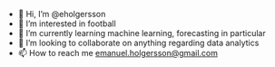 - 👋 Hi, I’m @eholgersson
- 👀 I’m interested in football 
- 🌱 I’m currently learning machine learning, forecasting in particular
- 💞️ I’m looking to collaborate on anything regarding data analytics
- 📫 How to reach me emanuel.holgersson@gmail.com

<!---
eholgersson/eholgersson is a ✨ special ✨ repository because its `README.md` (this file) appears on your GitHub profile.
You can click the Preview link to take a look at your changes.
--->
